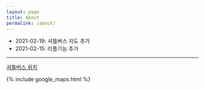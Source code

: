 ```yaml
---
layout: page
title: About
permalink: /about/
---
```


* 2021-02-19: 셔틀버스 지도 추가
* 2021-02-15: 리플기능 추가

-----

<a href = "https://www.google.com/maps/d/edit?mid=16XmMZkf2_W6bPFprc6d3Etjq1g8K-ceN&usp=sharing"> 셔틀버스 위치 </a>

{% include google_maps.html %}  